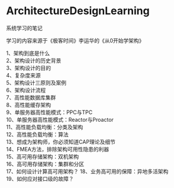 # ArchitectureDesignLearning
系统学习的笔记  

学习的内容来源于《极客时间》李运华的《从0开始学架构》  


1、架构到底是什么  
2、架构设计的历史背景  
3、架构设计的目的  
4、复杂度来源  
5、架构设计三原则及案例  
6、架构设计流程  
7、高性能数据库集群  
8、高性能缓存架构  
9、单服务器高性能模式：PPC与TPC  
10、单服务器高性能模式：Reactor与Proactor  
11、高性能负载均衡：分类及架构  
12、高性能负载均衡：算法  
13、想成为架构师，你必须知道CAP理论及细节  
14、FMEA方法，排除架构可用性隐患的利器  
15、高可用存储架构：双机架构  	
16、高可用存储架构：集群和分区  
17、如何设计计算高可用架构？
18、业务高可用的保障：异地多活架构  
19、如何应对接口级的故障？
